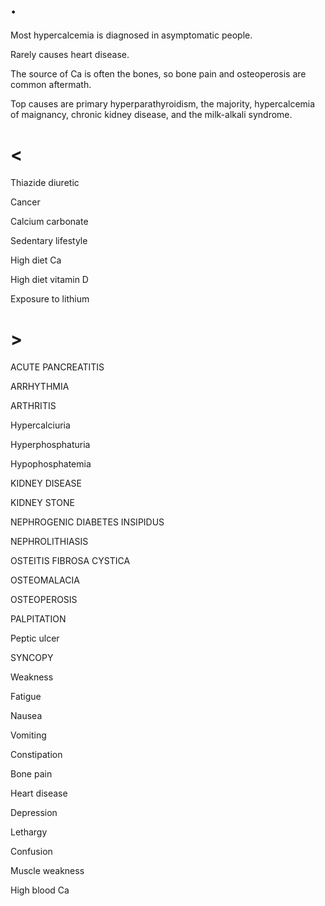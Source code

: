 # .

Most hypercalcemia is diagnosed in asymptomatic people.

Rarely causes heart disease.

The source of Ca is often the bones, so bone pain and osteoperosis are common aftermath.

Top causes are primary hyperparathyroidism, the majority, hypercalcemia of maignancy, chronic kidney disease, and the milk-alkali syndrome.

# <

Thiazide diuretic

Cancer

Calcium carbonate

Sedentary lifestyle

High diet Ca

High diet vitamin D

Exposure to lithium

# >

ACUTE PANCREATITIS

ARRHYTHMIA

ARTHRITIS

Hypercalciuria

Hyperphosphaturia

Hypophosphatemia

KIDNEY DISEASE

KIDNEY STONE

NEPHROGENIC DIABETES INSIPIDUS

NEPHROLITHIASIS

OSTEITIS FIBROSA CYSTICA

OSTEOMALACIA

OSTEOPEROSIS

PALPITATION

Peptic ulcer

SYNCOPY

Weakness

Fatigue

Nausea

Vomiting

Constipation

Bone pain

Heart disease

Depression

Lethargy

Confusion

Muscle weakness

High blood Ca
